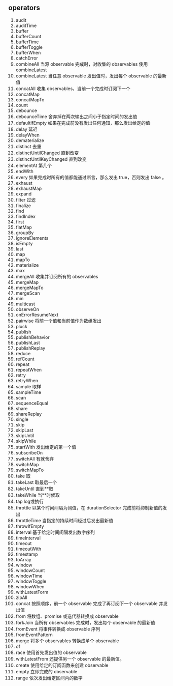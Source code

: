 ## operators

1. audit
2. auditTime
3. buffer
4. bufferCount
5. bufferTime
6. bufferToggle
7. bufferWhen
8. catchError
9. combineAll 当源 observable 完成时，对收集的 observables 使用 combineLatest
10. combineLatest 当任意 observable 发出值时，发出每个 observable 的最新值
11. concatAll 收集 observables，当前一个完成时订阅下一个
12. concatMap
13. concatMapTo
14. count
15. debounce
16. debounceTime 舍弃掉在两次输出之间小于指定时间的发出值
17. defaultIfEmpty 如果在完成前没有发出任何通知，那么发出给定的值
18. delay 延迟
19. delayWhen
20. dematerialize
21. distinct 去重
22. distinctUntilChanged 直到改变
23. distinctUntilKeyChanged 直到改变
24. elementAt 第几个
25. endWith 
26. every 如果完成时所有的值都能通过断言，那么发出 true，否则发出 false 。
27. exhaust
28. exhaustMap
29. expand
30. filter 过滤
31. finalize
32. find
33. findIndex
34. first
35. flatMap
36. groupBy
37. ignoreElements
38. isEmpty
39. last
40. map
41. mapTo
42. materialize
43. max
44. mergeAll 收集并订阅所有的 observables
45. mergeMap
46. mergeMapTo
47. mergeScan
48. min
49. multicast
50. observeOn
51. onErrorResumeNext
52. pairwise 将前一个值和当前值作为数组发出
53. pluck
54. publish
55. publishBehavior
56. publishLast
57. publishReplay
58. reduce
59. refCount
60. repeat
61. repeatWhen
62. retry
63. retryWhen
64. sample 取样
65. sampleTime
66. scan
67. sequenceEqual
68. share
69. shareReplay
70. single
71. skip
72. skipLast
73. skipUntil
74. skipWhile
75. startWith 发出给定的第一个值
76. subscribeOn
77. switchAll 有就舍弃
78. switchMap
79. switchMapTo
80. take 取
81. takeLast 取最后一个
82. takeUntil 直到**取
83. takeWhile 当**时候取
84. tap log或执行
85. throttle 以某个时间间隔为阈值，在 durationSelector 完成前将抑制新值的发出
86. throttleTime 当指定的持续时间经过后发出最新值
87. throwIfEmpty
88. interval 基于给定时间间隔发出数字序列
89. timeInterval
90. timeout
91. timeoutWith
92. timestamp
93. toArray
94. window
95. windowCount
96. windowTime
97. windowToggle
98. windowWhen
99. withLatestForm
100. zipAll
101. concat 按照顺序，前一个 observable 完成了再订阅下一个 observable 并发出值
102. from 将数组、promise 或迭代器转换成 observable
103. forkJoin 当所有 observables 完成时，发出每个 observable 的最新值
104. fromEvent 将事件转换成 observable 序列
105. fromEventPattern 
106. merge 将多个 observables 转换成单个 observable
107. of
108. race 使用首先发出值的 observable 
109. withLatestFrom 还提供另一个 observable 的最新值。
110. create 使用给定的订阅函数来创建 observable 
111. empty 立即完成的 observable
112. range 依次发出给定区间内的数字
